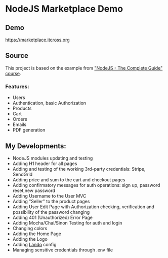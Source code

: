 # NodeJS Marketplace Demo

## Demo

https://marketplace.itcross.org

## Source

This project is based on the example
from ["NodeJS - The Complete Guide" course](https://www.udemy.com/course/nodejs-the-complete-guide).

### Features:

- Users
- Authentication, basic Authorization
- Products
- Cart
- Orders
- Emails
- PDF generation

## My Developments:

- NodeJS modules updating and testing
- Adding H1 header for all pages
- Adding and testing of the working 3rd-party credentials: Stripe, SendGrid
- Adding price and sum to the cart and checkout pages
- Adding confirmatory messages for auth operations: sign up, password reset,new password
- Adding Username to the User MVC
- Adding "Seller" to the product pages
- Adding User Edit Page with Authorization checking, verification and possibility of the password changing
- Adding 401 (Unauthorized) Error Page
- Adding Mocha/Chai/Sinon Testing for auth and login
- Changing colors
- Adding the Home Page
- Adding the Logo
- Adding [Lando](https://lando.dev) config
- Managing sensitive credentials through .env file